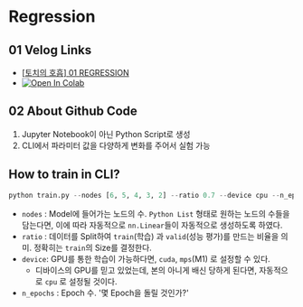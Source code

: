 # Regression

## 01 Velog Links
  - [[토치의 호흡] 01 REGRESSION](https://velog.io/@heiswicked/토치의-호흡-01-REGRESSION)
  - [![Open In Colab](https://colab.research.google.com/assets/colab-badge.svg)](https://colab.research.google.com/drive/1HaqIvhwdPTBXTTuvjGG-IIrynUtJlZjg?usp=sharing) 

## 02 About Github Code
 1. Jupyter Notebook이 아닌 Python Script로 생성
 2. CLI에서 파라미터 값을 다양하게 변화를 주어서 실험 가능

## How to train in CLI?
```python
python train.py --nodes [6, 5, 4, 3, 2] --ratio 0.7 --device cpu --n_epochs 120
```

- `nodes` : Model에 들어가는 노드의 수. `Python List` 형태로 원하는 노드의 수들을 담는다면, 이에 따라 자동적으로 `nn.Linear`들이 자동적으로 생성하도록 하였다.
- `ratio` : 데이터를 Split하여 `train`(학습) 과 `valid`(성능 평가)를 만드는 비율을 의미. 정확히는 `train`의 Size를 결정한다.
- `device`: GPU를 통한 학습이 가능하다면, `cuda`, `mps`(M1) 로 설정할 수 있다. 
  - 디바이스의 GPU를 믿고 있었는데, 본의 아니게 배신 당하게 된다면, 자동적으로  `cpu` 로 설정될 것이다. 
- `n_epochs` : Epoch 수. '몇 Epoch을 돌릴 것인가?'
